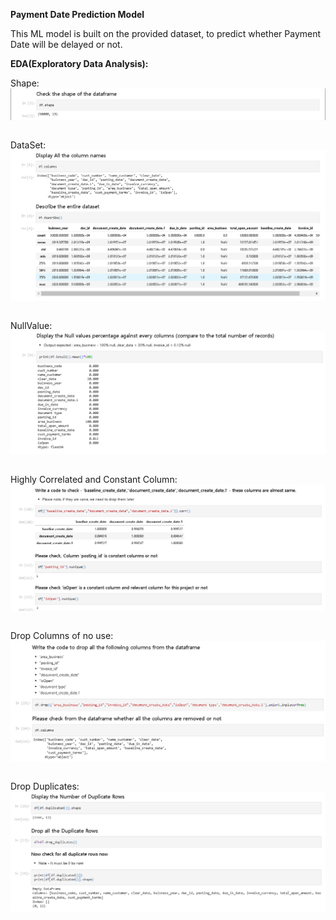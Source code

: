**Payment Date Prediction Model**

This ML model is built on the provided dataset, to predict whether Payment Date will be delayed or not. 

**EDA(Exploratory Data Analysis):**
<p>
Shape:
<img align="left" alt="shapeEDA" src="https://github.com/Jks08/Payment-Date-Prediction/blob/main/Assets/Images/shapeEDA.png" /></p>
<p>&nbsp;</p>
<p>
DataSet:
<img align="left" alt="descEDA" src="https://github.com/Jks08/Payment-Date-Prediction/blob/main/Assets/Images/EDA.png" /></p>
<p>&nbsp;</p>
<p>
NullValue:
<img align="left" alt="nullValues" src="https://github.com/Jks08/Payment-Date-Prediction/blob/main/Assets/Images/nullValues.png" /></p>
<p>&nbsp;</p>
<p>
Highly Correlated and Constant Column:
<img align="left" alt="highlyCorrelatedConstantColumn" src="https://github.com/Jks08/Payment-Date-Prediction/blob/main/Assets/Images/toDropColumns.png" /></p>
<p>&nbsp;</p>
<p>
Drop Columns of no use:
<img align="left" alt="dropColumnsofnouse" src="https://github.com/Jks08/Payment-Date-Prediction/blob/main/Assets/Images/dropColumns0.png" /></p>
<p>&nbsp;</p>
<p>
Drop Duplicates:
<img align="left" alt="dropDuplicates" src="https://github.com/Jks08/Payment-Date-Prediction/blob/main/Assets/Images/dropDuplicateCol.png" /></p>
